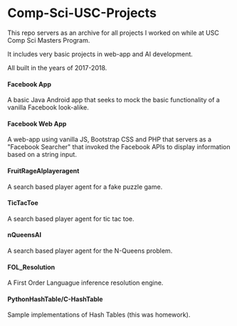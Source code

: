 # Comp-Sci-USC-Projects

This repo servers as an archive for all projects I worked on while at USC Comp Sci Masters Program.

It includes very basic projects in web-app and AI development.

All built in the years of 2017-2018.


#### Facebook App 

A basic Java Android app that seeks to mock the basic functionality of a vanilla Facebook look-alike.

#### Facebook Web App

A web-app using vanilla JS, Bootstrap CSS and PHP that servers as a "Facebook Searcher" that invoked the Facebook APIs to display information based on a string input.

#### FruitRageAIplayeragent 

A search based player agent for a fake puzzle game.

#### TicTacToe

A search based player agent for tic tac toe.

#### nQueensAI

A search based player agent for the N-Queens problem.

#### FOL_Resolution

A First Order Languague inference resolution engine.

#### PythonHashTable/C-HashTable

Sample implementations of Hash Tables (this was homework).
